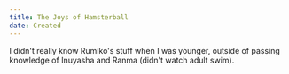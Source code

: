 ```yaml
---
title: The Joys of Hamsterball
date: Created
---
```

I didn't really know Rumiko's stuff when I was younger, outside of passing knowledge of Inuyasha and Ranma (didn't watch adult swim).